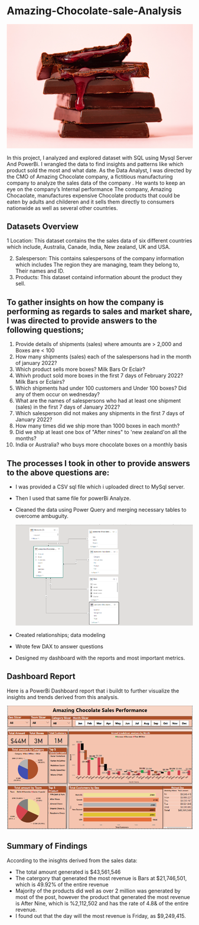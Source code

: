 # Amazing-Chocolate-sale-Analysis

![](Github/Chocolate.jpg)

In this project, I analyzed and explored dataset with SQL using Mysql Server And PowerBi. I wrangled the data to find insights and patterns like which product sold the most and what date.
As the Data Analyst, I was directed by the CMO of Amazing Chocolate company, a fictitious manufacturing company to analyze the sales  data of the company . He wants to keep an eye on the company’s Internal performance 
The company, Amazing Chocaolate, manufactures expensive Chocolate products that could be eaten by adults and childeren and it sells them directly to consumers nationwide as well as several other countries. 

## Datasets Overview

1 Location: This dataset contains the the sales data of six different countries which include, Australia, Canade, India, New zealand, UK and USA.

2. Salesperson: This contains salespersons of the company information which includes The region they are managing, team they belong to, Their names and ID.
3. Products: This dataset containd information abount the product they sell. 

## To gather insights on how the company is performing as regards to sales and market share, I was directed to provide answers to the following questions;

1. Provide details of shipments (sales) where amounts are > 2,000 and Boxes are < 100
2. How many shipments (sales) each of the salespersons had in the month of january 2022?
3. Which product sells more boxes? Milk Bars Or Eclair?
4. Whivh product sold more boxes in the first 7 days of February 2022? Milk Bars or Eclairs?
5. Which shipments had under 100 customers and Under 100 boxes? Did any of them occur on wednesday?
6. What are the names of salespersons who had at least one shipment (sales) in the first 7 days of January 2022?
7. Which salesperson did not makes any shipments in the first 7 days of January 2022?
8. How many times did we ship more than 1000 boxes in each month?
9. Did we ship at least one box of "After nines" to 'new zealand'on all the months?
10. India or Australia? who buys more chocolate boxes on a monthly basis 

## The processes I took in other to provide answers to the above questions are:
* I was provided a CSV sql file which i uploaded direct to MySql server.
* Then I used that same file for powerBi Analyze.
* Cleaned the data using Power Query and merging necessary tables to overcome ambuguity.

  ![](Github/Relationshipproc.PNG)
  
* Created relationships; data modeling 
* Wrote few DAX to answer questions 
* Designed my dashboard with the reports and most important metrics.

## Dashboard Report
Here is a PowerBi Dashboard report that i buildt to further visualize the insights and trends derived from this analysis.

 ![](Github/Amazingchocolata.PNG)
 
 ## Summary of Findings
 
 According to the inisghts derived from the sales data:
 * The total amount generated is $43,561,546
 * The catergory that generated the most revenue is Bars at  $21,746,501, which is 49.92% of the entire revenue
 * Majority of the products did well as over 2 million was generated by most of the post, however the product that generated the most revenue is After Nine, which is      %2,112,502 and has the rate of 4.8& of the entire revenue.
 * I found out that the day will the most revenue is Friday, as $9,249,415.
 
 
 


